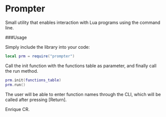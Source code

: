 Prompter
========

Small utility that enables interaction with Lua programs using the command line.

###Usage

Simply include the library into your code:
```lua
local prm = require("prompter")
```
Call the init function with the functions table as parameter, and finally call the run method.
```lua
prm.init(functions_table)
prm.run()
```

The user will be able to enter function names through the CLI, which will be called after pressing [Return].


Enrique CR.
